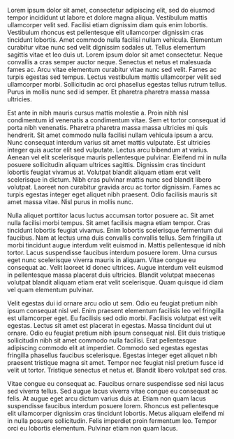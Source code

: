 Lorem ipsum dolor sit amet, consectetur adipiscing elit, sed do eiusmod tempor incididunt ut labore et dolore magna aliqua. Vestibulum mattis ullamcorper velit sed. Facilisi etiam dignissim diam quis enim lobortis. Vestibulum rhoncus est pellentesque elit ullamcorper dignissim cras tincidunt lobortis. Amet commodo nulla facilisi nullam vehicula. Elementum curabitur vitae nunc sed velit dignissim sodales ut. Tellus elementum sagittis vitae et leo duis ut. Lorem ipsum dolor sit amet consectetur. Neque convallis a cras semper auctor neque. Senectus et netus et malesuada fames ac. Arcu vitae elementum curabitur vitae nunc sed velit. Fames ac turpis egestas sed tempus. Lectus vestibulum mattis ullamcorper velit sed ullamcorper morbi. Sollicitudin ac orci phasellus egestas tellus rutrum tellus. Purus in mollis nunc sed id semper. Et pharetra pharetra massa massa ultricies.

Est ante in nibh mauris cursus mattis molestie a. Proin nibh nisl condimentum id venenatis a condimentum vitae. Sem et tortor consequat id porta nibh venenatis. Pharetra pharetra massa massa ultricies mi quis hendrerit. Sit amet commodo nulla facilisi nullam vehicula ipsum a arcu. Nunc consequat interdum varius sit amet mattis vulputate. Est ultricies integer quis auctor elit sed vulputate. Lectus arcu bibendum at varius. Aenean vel elit scelerisque mauris pellentesque pulvinar. Eleifend mi in nulla posuere sollicitudin aliquam ultrices sagittis. Dignissim cras tincidunt lobortis feugiat vivamus at. Volutpat blandit aliquam etiam erat velit scelerisque in dictum. Nibh cras pulvinar mattis nunc sed blandit libero volutpat. Laoreet non curabitur gravida arcu ac tortor dignissim. Fames ac turpis egestas integer eget aliquet nibh praesent. Odio facilisis mauris sit amet massa vitae. Nisl purus in mollis nunc.

Nulla aliquet porttitor lacus luctus accumsan tortor posuere ac. Sit amet nulla facilisi morbi tempus. Sit amet facilisis magna etiam tempor. Cras tincidunt lobortis feugiat vivamus. Enim lobortis scelerisque fermentum dui faucibus. Nam at lectus urna duis convallis convallis tellus. Sem fringilla ut morbi tincidunt augue interdum velit euismod in. Mattis pellentesque id nibh tortor. Lacus suspendisse faucibus interdum posuere lorem. Urna cursus eget nunc scelerisque viverra mauris in aliquam. Vitae congue eu consequat ac. Velit laoreet id donec ultrices. Augue interdum velit euismod in pellentesque massa placerat duis ultricies. Blandit volutpat maecenas volutpat blandit aliquam etiam erat velit scelerisque. Quam quisque id diam vel quam elementum pulvinar.

Velit egestas dui id ornare arcu odio ut sem. Odio eu feugiat pretium nibh ipsum consequat nisl vel. Enim praesent elementum facilisis leo vel fringilla est ullamcorper eget. Eu facilisis sed odio morbi. Facilisis volutpat est velit egestas. Lectus sit amet est placerat in egestas. Massa tincidunt dui ut ornare. Odio eu feugiat pretium nibh ipsum consequat nisl. Elit duis tristique sollicitudin nibh sit amet commodo nulla facilisi. Erat pellentesque adipiscing commodo elit at imperdiet. Commodo sed egestas egestas fringilla phasellus faucibus scelerisque. Egestas integer eget aliquet nibh praesent tristique magna sit amet. Tempor nec feugiat nisl pretium fusce id velit ut tortor. Tristique senectus et netus et. Blandit libero volutpat sed cras.

Vitae congue eu consequat ac. Faucibus ornare suspendisse sed nisi lacus sed viverra tellus. Sed augue lacus viverra vitae congue eu consequat ac felis. At augue eget arcu dictum varius duis at. Etiam non quam lacus suspendisse faucibus interdum posuere lorem. Rhoncus est pellentesque elit ullamcorper dignissim cras tincidunt lobortis. Metus aliquam eleifend mi in nulla posuere sollicitudin. Felis imperdiet proin fermentum leo. Tempor orci eu lobortis elementum. Pulvinar etiam non quam lacus.